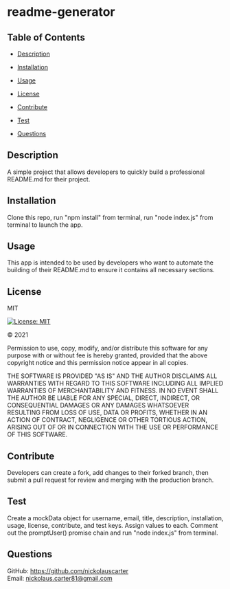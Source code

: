 
  # readme-generator

  ## Table of Contents
  - [Description](#description)
  - [Installation](#installation)
  - [Usage](#usage)
  
  - [License](#license)
  
  - [Contribute](#contribute)
  - [Test](#test)
  - [Questions](#questions)

  ## Description
  A simple project that allows developers to quickly build a professional README.md for their project.

  ## Installation
  Clone this repo, run "npm install" from terminal, run "node index.js" from terminal to launch the app.

  ## Usage
  This app is intended to be used by developers who want to automate the building of their README.md to ensure it contains all necessary sections.

  
  ## License
  MIT
  
  [![License: MIT](https://img.shields.io/badge/License-MIT-yellow.svg)](https://opensource.org/licenses/MIT)
  
  &copy; 2021
  
  Permission to use, copy, modify, and/or distribute this software for any purpose with or without fee is hereby granted, provided that the above copyright notice and this permission notice appear in all copies.

  THE SOFTWARE IS PROVIDED "AS IS" AND THE AUTHOR DISCLAIMS ALL WARRANTIES WITH REGARD TO THIS SOFTWARE INCLUDING ALL IMPLIED WARRANTIES OF MERCHANTABILITY AND FITNESS. IN NO EVENT SHALL THE AUTHOR BE LIABLE FOR ANY SPECIAL, DIRECT, INDIRECT, OR CONSEQUENTIAL DAMAGES OR ANY DAMAGES WHATSOEVER RESULTING FROM LOSS OF USE, DATA OR PROFITS, WHETHER IN AN ACTION OF CONTRACT, NEGLIGENCE OR OTHER TORTIOUS ACTION, ARISING OUT OF OR IN CONNECTION WITH THE USE OR PERFORMANCE OF THIS SOFTWARE.
  

  ## Contribute
  Developers can create a fork, add changes to their forked branch, then submit a pull request for review and merging with the production branch.

  ## Test
  Create a mockData object for username, email, title, description, installation, usage, license, contribute, and test keys. Assign values to each. Comment out the promptUser() promise chain and run "node index.js" from terminal.

  ## Questions
  GitHub: <https://github.com/nickolauscarter><br>
  Email: <nickolaus.carter81@gmail.com>
  
